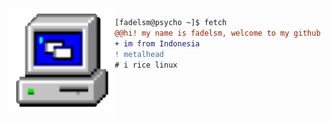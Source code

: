 <img align="left" height="170" src="computer.gif"/>

```diff
[fadelsm@psycho ~]$ fetch
@@hi! my name is fadelsm, welcome to my github profile@@
+ im from Indonesia
! metalhead
# i rice linux
